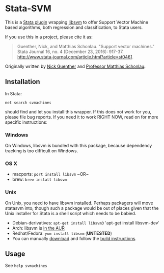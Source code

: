 Stata-SVM
=========

This is a [Stata plugin](http://www.stata.com/plugins) wrapping [libsvm](http://www.csie.ntu.edu.tw/~cjlin/libsvm/)
to offer Support Vector Machine based algorithms, both regression and classification, to Stata users.

If you use this in a project, please cite it as:

> Guenther, Nick, and Matthias Schonlau. "Support vector machines." Stata Journal 16, no. 4 (December 23, 2016): 917-37. http://www.stata-journal.com/article.html?article=st0461. 


Originally written by [Nick Guenther](http://github.com/kousu) and [Professor Matthias Schonlau](http://www.schonlau.net).

Installation
------------

In Stata:
```
net search svmachines
```
should find and let you install this wrapper. If this does not work for you, please file bug reports. If you need it to work RIGHT NOW, read on for more specific instructions:


### Windows

On Windows, libsvm is bundled with this package, because dependency tracking is too difficult on Windows.


### OS X

* macports: `port install libsvm` ~OR~
* brew: `brew install libsvm`


### Unix

On Unix, you need to have libsvm installed. Perhaps packagers will move statasvm into, though such a package would be out of places given that the Unix installer for Stata is a shell script which needs to be babied.

* Debian-derivatives: `apt-get install libsvm3`  'apt-get install libsvm-dev'
* Arch: libsvm is [in the AUR](https://aur.archlinux.org/packages/libsvm/)
* Redhat/Fedora: `yum install libsvm` (**UNTESTED**)
* You can manually [download](http://www.csie.ntu.edu.tw/~cjlin/cgi-bin/libsvm.cgi?+http://www.csie.ntu.edu.tw/~cjlin/libsvm+tar.gz) and follow the [build instructions](https://github.com/cjlin1/libsvm).


Usage
-----

See `help svmachines`